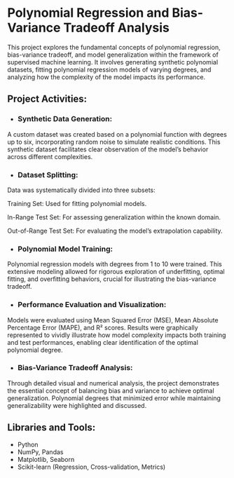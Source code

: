 # Polynomial Regression and Bias-Variance Tradeoff Analysis
This project explores the fundamental concepts of polynomial regression, bias-variance tradeoff, and model generalization within the framework of supervised machine learning. It involves generating synthetic polynomial datasets, fitting polynomial regression models of varying degrees, and analyzing how the complexity of the model impacts its performance.

## Project Activities:
- ### Synthetic Data Generation:
A custom dataset was created based on a polynomial function with degrees up to six, incorporating random noise to simulate realistic conditions. This synthetic dataset facilitates clear observation of the model’s behavior across different complexities.

- ### Dataset Splitting:
Data was systematically divided into three subsets:

Training Set: Used for fitting polynomial models.

In-Range Test Set: For assessing generalization within the known domain.

Out-of-Range Test Set: For evaluating the model’s extrapolation capability.

- ### Polynomial Model Training:
Polynomial regression models with degrees from 1 to 10 were trained. This extensive modeling allowed for rigorous exploration of underfitting, optimal fitting, and overfitting behaviors, crucial for illustrating the bias-variance tradeoff.

- ### Performance Evaluation and Visualization:
Models were evaluated using Mean Squared Error (MSE), Mean Absolute Percentage Error (MAPE), and R² scores. Results were graphically represented to vividly illustrate how model complexity impacts both training and test performances, enabling clear identification of the optimal polynomial degree.

- ### Bias-Variance Tradeoff Analysis:
Through detailed visual and numerical analysis, the project demonstrates the essential concept of balancing bias and variance to achieve optimal generalization. Polynomial degrees that minimized error while maintaining generalizability were highlighted and discussed.

## Libraries and Tools:
- Python
- NumPy, Pandas
- Matplotlib, Seaborn
- Scikit-learn (Regression, Cross-validation, Metrics)

